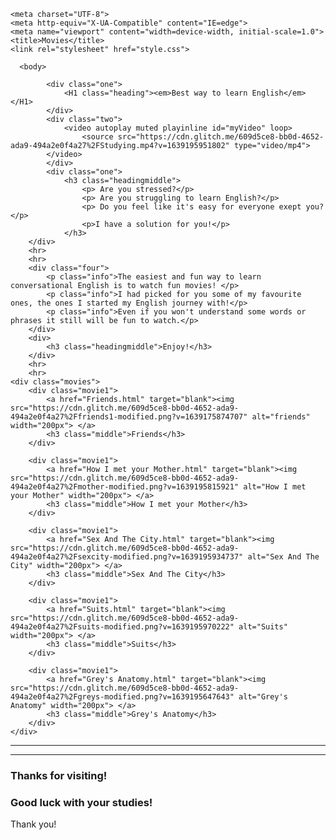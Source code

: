 <!DOCTYPE html>
<html lang="en">
<head>

    <meta charset="UTF-8">
    <meta http-equiv="X-UA-Compatible" content="IE=edge">
    <meta name="viewport" content="width=device-width, initial-scale=1.0">
    <title>Movies</title>
    <link rel="stylesheet" href="style.css">
</head>

      <body>
      
            <div class="one">
                <H1 class="heading"><em>Best way to learn English</em></H1>
            </div>
            <div class="two">
                <video autoplay muted playinline id="myVideo" loop>
                    <source src="https://cdn.glitch.me/609d5ce8-bb0d-4652-ada9-494a2e0f4a27%2FStudying.mp4?v=1639195951802" type="video/mp4">
            </video>
            </div>
            <div class="one">
                <h3 class="headingmiddle">
                    <p> Are you stressed?</p>
                    <p> Are you struggling to learn English?</p>
                    <p> Do you feel like it's easy for everyone exept you?</p>
                    <p>I have a solution for you!</p>
                </h3>
        </div>
        <hr>
        <hr>
        <div class="four">
            <p class="info">The easiest and fun way to learn conversational English is to watch fun movies! </p>
            <p class="info">I had picked for you some of my favourite ones, the ones I started my English journey with!</p>
            <p class="info">Even if you won't understand some words or phrases it still will be fun to watch.</p>
        </div>
        <div>
            <h3 class="headingmiddle">Enjoy!</h3>
        </div>
        <hr>
        <hr>
    <div class="movies">
        <div class="movie1">
            <a href="Friends.html" target="blank"><img src="https://cdn.glitch.me/609d5ce8-bb0d-4652-ada9-494a2e0f4a27%2Ffriends1-modified.png?v=1639175874707" alt="friends" width="200px"> </a>
            <h3 class="middle">Friends</h3>    
        </div>

        <div class="movie1">
            <a href="How I met your Mother.html" target="blank"><img src="https://cdn.glitch.me/609d5ce8-bb0d-4652-ada9-494a2e0f4a27%2Fmother-modified.png?v=1639195815921" alt="How I met your Mother" width="200px"> </a>
            <h3 class="middle">How I met your Mother</h3>    
        </div>

        <div class="movie1">
            <a href="Sex And The City.html" target="blank"><img src="https://cdn.glitch.me/609d5ce8-bb0d-4652-ada9-494a2e0f4a27%2Fsexcity-modified.png?v=1639195934737" alt="Sex And The City" width="200px"> </a>
            <h3 class="middle">Sex And The City</h3>    
        </div>

        <div class="movie1">
            <a href="Suits.html" target="blank"><img src="https://cdn.glitch.me/609d5ce8-bb0d-4652-ada9-494a2e0f4a27%2Fsuits-modified.png?v=1639195970222" alt="Suits" width="200px"> </a>
            <h3 class="middle">Suits</h3>    
        </div>

        <div class="movie1">
            <a href="Grey's Anatomy.html" target="blank"><img src="https://cdn.glitch.me/609d5ce8-bb0d-4652-ada9-494a2e0f4a27%2Fgreys-modified.png?v=1639195647643" alt="Grey's Anatomy" width="200px"> </a>
            <h3 class="middle">Grey's Anatomy</h3>    
        </div>
    </div>
<hr>
<hr>
<div class="one">
    <h3 class="headingmiddle">Thanks for visiting!</h3> 
    <h3 class="headingmiddle">Good luck with your studies!</h3>
</div>
            <p>Thank you!</P>
</body>
</html>
